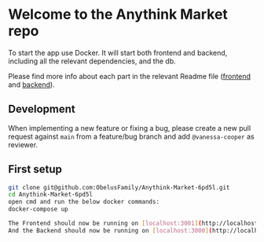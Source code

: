 # Welcome to the Anythink Market repo

To start the app use Docker. It will start both frontend and backend, including all the relevant dependencies, and the db.

Please find more info about each part in the relevant Readme file ([frontend](frontend/readme.md) and [backend](backend/README.md)).

## Development

When implementing a new feature or fixing a bug, please create a new pull request against `main` from a feature/bug branch and add `@vanessa-cooper` as reviewer.

## First setup

```sh
git clone git@github.com:ObelusFamily/Anythink-Market-6pd5l.git
cd Anythink-Market-6pd5l
open cmd and run the below docker commands:
docker-compose up

The Frontend should now be running on [localhost:3001](http://localhost:3001/).
And the Backend should now be running on [localhost:3000](http://localhost:3000/).
```
